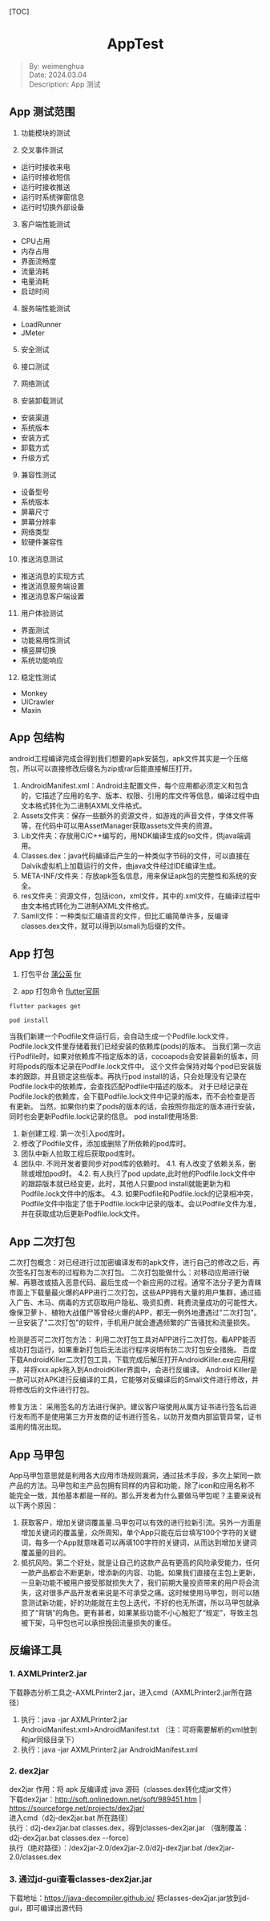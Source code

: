 [TOC]

<h1 align="center">AppTest</h1>

> By: weimenghua  
> Date: 2024.03.04  
> Description: App 测试  

## App 测试范围

1. 功能模块的测试

2. 交叉事件测试

- 运行时接收来电
- 运行时接收短信
- 运行时接收推送
- 运行时系统弹窗信息
- 运行时切换外部设备

3. 客户端性能测试

- CPU占用
- 内存占用
- 界面流畅度
- 流量消耗
- 电量消耗
- 启动时间

4. 服务端性能测试

- LoadRunner
- JMeter

5. 安全测试

6. 接口测试

7. 网络测试

8. 安装卸载测试

- 安装渠道
- 系统版本
- 安装方式
- 卸载方式
- 升级方式

9. 兼容性测试

- 设备型号
- 系统版本
- 屏幕尺寸
- 屏幕分辨率
- 网络类型
- 软硬件兼容性

10. 推送消息测试

- 推送消息的实现方式
- 推送消息服务端设置
- 推送消息客户端设置

11. 用户体验测试

- 界面测试
- 功能易用性测试
- 横竖屏切换
- 系统功能响应

12. 稳定性测试

- Monkey
- UICrawler
- Maxin

## App 包结构

android工程编译完成会得到我们想要的apk安装包，apk文件其实是一个压缩包，所以可以直接修改后缀名为zip或rar后能直接解压打开。

1. AndroidManifest.xml：Android主配置文件，每个应用都必须定义和包含的，它描述了应用的名字、版本、权限、引用的库文件等信息，编译过程中由文本格式转化为二进制AXML文件格式。
2. Assets文件夹：保存一些额外的资源文件，如游戏的声音文件，字体文件等等，在代码中可以用AssetManager获取assets文件夹的资源。
3. Lib文件夹：存放用C/C++编写的，用NDK编译生成的so文件，供java端调用。
4. Classes.dex：java代码编译后产生的一种类似字节码的文件，可以直接在Dalvik虚拟机上加载运行的文件，由java文件经过IDE编译生成。
5. META-INF/文件夹：存放apk签名信息，用来保证apk包的完整性和系统的安全。
6. res文件夹：资源文件，包括icon，xml文件，其中的.xml文件，在编译过程中由文本格式转化为二进制AXML文件格式。
7. Samli文件：一种类似汇编语言的文件，但比汇编简单许多，反编译classes.dex文件，就可以得到以smali为后缀的文件。

## App 打包

1. 打包平台
[蒲公英](https://www.pgyer.com/user/login)
[fir](https://www.betaqr.com/)

2. app 打包命令
[flutter官网](https://flutterchina.club/using-packages/)

```text
flutter packages get

pod install
```

当我们新建一个Podfile文件运行后，会自动生成一个Podfile.lock文件，Podfile.lock文件里存储着我们已经安装的依赖库(pods)的版本。
当我们第一次运行Podfile时，如果对依赖库不指定版本的话，cocoapods会安装最新的版本，同时将pods的版本记录在Podfile.lock文件中。
这个文件会保持对每个pod已安装版本的跟踪，并且锁定这些版本。再执行pod install的话，只会处理没有记录在Podfile.lock中的依赖库，会查找匹配Podfile中描述的版本。
对于已经记录在Podfile.lock的依赖库，会下载Podfile.lock文件中记录的版本，而不会检查是否有更新。
当然，如果你约束了pods的版本的话，会按照你指定的版本进行安装，同时也会更新Podfile.lock记录的信息。
pod install使用场景:

1. 新创建工程. 第一次引入pod库时。
2. 修改了Podfile文件，添加或删除了所依赖的pod库时。
3. 团队中新人拉取工程后获取pod库时。
4. 团队中. 不同开发者要同步对pod库的依赖时。
4.1. 有人改变了依赖关系，删除或增加pod时。
4.2. 有人执行了pod update,此时他的Podfile.lock文件中的跟踪版本就已经变更，此时，其他人只要pod install就能更新为和Podfile.lock文件中的版本。
4.3. 如果Podfile和Podfile.lock的记录相冲突，Podfile文件中指定了低于Podfile.lock中记录的版本。会以Podfile文件为准，并在获取成功后更新Podfile.lock文件。

## App 二次打包

二次打包概念：对已经进行过加密编译发布的apk文件，进行自己的修改之后，再次签名打包发布的过程称为二次打包。
二次打包能做什么：对移动应用进行破解、再篡改或插入恶意代码、最后生成一个新应用的过程。通常不法分子更为青睐市面上下载量最火爆的APP进行二次打包，这些APP拥有大量的用户集群，通过插入广告、木马、病毒的方式窃取用户隐私、吸资扣费、耗费流量成功的可能性大。像保卫萝卜、植物大战僵尸等曾经火爆的APP，都无一例外地遭遇过"二次打包"。一旦安装了"二次打包"的软件，手机用户就会遭遇频繁的广告骚扰和流量损失。

检测是否可二次打包方法：
利用二次打包工具对APP进行二次打包，看APP能否成功打包运行，如果重新打包后无法运行程序说明有防二次打包安全措施。
百度下载AndroidKiller二次打包工具，下载完成后解压打开AndroidKiller.exe应用程序，并将xxx.apk拖入到AndroidKiller界面中，会进行反编译。
Android Killer是一款可以对APK进行反编译的工具，它能够对反编译后的Smali文件进行修改，并将修改后的文件进行打包。

修复方法：
采用签名的方法进行保护。建议客户端使用从属方证书进行签名后进行发布而不是使用第三方开发商的证书进行签名，以防开发商内部监管异常，证书滥用的情况出现。

## App 马甲包

App马甲包意思就是利用各大应用市场规则漏洞，通过技术手段，多次上架同一款产品的方法。马甲包和主产品包拥有同样的内容和功能，除了icon和应用名称不能完全一致，其他基本都是一样的。那么开发者为什么要做马甲包呢？主要来说有以下两个原因：

1. 获取客户，增加关键词覆盖量.马甲包可以有效的进行拉新引流。另外一方面是增加关键词的覆盖量，众所周知，单个App只能在后台填写100个字符的关键词，每多一个App就意味着可以再填100字符的关键词，从而达到增加关键词覆盖量的目的。
2. 抵抗风险。第二个好处，就是让自己的这款产品有更高的风险承受能力，任何一款产品都会不断更新，增添新的内容、功能。如果我们直接在主包上更新，一旦新功能不被用户接受那就损失大了，我们前期大量投资带来的用户将会流失，这对很多产品开发者来说是不可承受之痛。这时候使用马甲包，则可以随意测试新功能，好的功能就在主包上迭代，不好的也无所谓，所以马甲包就承担了“背锅”的角色。更有甚者，如果某些功能不小心触犯了“规定”，导致主包被下架，马甲包也可以承担挽回流量损失的重任。

## 反编译工具

### 1. AXMLPrinter2.jar

下载静态分析工具之-AXMLPrinter2.jar，进入cmd（AXMLPrinter2.jar所在路径）  

1. 执行：java  -jar AXMLPrinter2.jar AndroidManifest.xml>AndroidManifest.txt （注：可将需要解析的xml放到和jar同级目录下）
2. 执行：java -jar AXMLPrinter2.jar AndroidManifest.xml

### 2. dex2jar

dex2jar 作用：将 apk 反编译成 java 源码（classes.dex转化成jar文件）  
下载dex2jar：<http://soft.onlinedown.net/soft/989451.htm>  |  <https://sourceforge.net/projects/dex2jar/>  
进入cmd（d2j-dex2jar.bat 所在路径）  
执行：d2j-dex2jar.bat classes.dex，得到classes-dex2jar.jar （强制覆盖：d2j-dex2jar.bat classes.dex --force）  
执行（绝对路径）：/dex2jar-2.0/dex2jar-2.0/d2j-dex2jar.bat  /dex2jar-2.0/classes.dex

### 3. 通过jd-gui查看classes-dex2jar.jar

下载地址：<https://java-decompiler.github.io/>
把classes-dex2jar.jar放到jd-gui，即可编译出源代码
